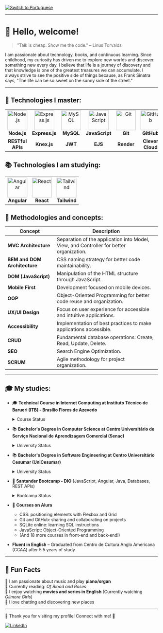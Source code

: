[![Switch to Portuguese](https://img.shields.io/badge/Switch_to-Portuguese-800080?style=for-the-badge)](https://github.com/sophi-hub/sophi-hub/blob/main/README.md)

---

# 💜 Hello, welcome!

> "Talk is cheap. Show me the code." – Linus Torvalds

I am passionate about technology, books, and continuous learning. Since childhood, my curiosity has driven me to explore new worlds and discover something new every day. I believe that life is a journey of discovery and that knowledge is one of the greatest treasures we can accumulate. I always strive to see the positive side of things because, as Frank Sinatra says, "The life can be so sweet on the sunny side of the street."

---

## 🚀 Technologies I master:

<table>
<tr>
<td align="center">
<img src="https://skillicons.dev/icons?i=nodejs" width="65px" alt="Node.js" /><br/>
<b>Node.js</b>
</td>
<td align="center">
<img src="https://skillicons.dev/icons?i=express" width="65px" alt="Express.js" /><br/>
<b>Express.js</b>
</td>
<td align="center">
<img src="https://skillicons.dev/icons?i=mysql" width="65px" alt="MySQL" /><br/>
<b>MySQL</b>
</td>
<td align="center">
<img src="https://skillicons.dev/icons?i=js" width="65px" alt="JavaScript" /><br/>
<b>JavaScript</b>
</td>
<td align="center">
<img src="https://skillicons.dev/icons?i=git" width="65px" alt="Git" /><br/>
<b>Git</b>
</td>
<td align="center">
<img src="https://skillicons.dev/icons?i=github" width="65px" alt="GitHub" /><br/>
<b>GitHub</b>
</td>
<td align="center">
<img src="https://skillicons.dev/icons?i=sass" width="65px" alt="Sass icon"/><br/>
<b>Sass</b>
</td>
</tr>
<tr>
<td align="center">
<b>RESTful APIs</b>
</td>
<td align="center">
<b>Knex.js</b>
</td>
<td align="center">
<b>JWT</b>
</td>
<td align="center">
<b>EJS</b>
</td>
<td align="center">
<b>Render</b>
</td>
<td align="center">
<b>Clever Cloud</b>
</td>
<td align="center">
<b>Bootstrap</b>
</td>
</tr>
</table>

## 📚 Technologies I am studying:

<table>
<tr>
<td align="center">
<img src="https://skillicons.dev/icons?i=angular" width="65px" alt="Angular" /><br/>
<b>Angular</b>
</td>
<td align="center">
<img src="https://skillicons.dev/icons?i=react" width="65px" alt="React" /><br/>
<b>React</b>
</td>
<td align="center">
<img src="https://skillicons.dev/icons?i=tailwind" width="65px" alt="Tailwind" /><br/>
<b>Tailwind</b>
</td>
</tr>
</table>

## 📐 Methodologies and concepts:

| Concept | Description |
|----------|-------------|
| **MVC Architecture** | Separation of the application into Model, View, and Controller for better organization. |
| **BEM and DOM Architecture** | CSS naming strategy for better code maintainability. |
| **DOM (JavaScript)** | Manipulation of the HTML structure through JavaScript. |
| **Mobile First** | Development focused on mobile devices. |
| **OOP** | Object-Oriented Programming for better code reuse and organization. |
| **UX/UI Design** | Focus on user experience for accessible and intuitive applications. |
| **Accessibility** | Implementation of best practices to make applications accessible. |
| **CRUD** | Fundamental database operations: Create, Read, Update, Delete. |
| **SEO** | Search Engine Optimization. |
| **SCRUM** | Agile methodology for project organization. |

---

## 🎓 My studies:

- 🎓 **Technical Course in Internet Computing at Instituto Técnico de Barueri (ITB) - Brasílio Flores de Azevedo**
  <details>
    <summary>Course Status</summary>
      - Started in 02/2022 and completed in 12/2024
  </details>

- 📚 **Bachelor's Degree in Computer Science at Centro Universitário de Serviço Nacional de Aprendizagem Comercial (Senac)**
  <details>
    <summary>University Status</summary>
      - First semester starting in 2025, evening classes
  </details>


- 📚 **Bachelor's Degree in Software Engineering at Centro Universitário Cesumar (UniCesumar)**
  <details>
    <summary>University Status</summary>
      - Distance learning, in progress
  </details>


- 🚀 **Santander Bootcamp - DIO** (JavaScript, Angular, Java, Databases, REST APIs)
  <details>
    <summary>Bootcamp Status</summary>
      - In progress, expected completion by 03/2025
  </details>

- 📖 **Courses on Alura**
  - CSS: positioning elements with Flexbox and Grid
  - Git and GitHub: sharing and collaborating on projects
  - SQLite online: learning SQL instructions
  - JavaScript: Object-Oriented Programming
  - (And 18 more courses in front-end and back-end!)
- **Fluent in English** – Graduated from Centro de Cultura Anglo Americana (CCAA) after 5.5 years of study

---

## 🎵 Fun Facts

🔹 I am passionate about music and play **piano/organ**  
🔹 Currently reading: *Of Blood and Roses*   
🔹 I enjoy watching **movies and series in English** (Currently watching *Gilmore Girls*)  
🔹 I love chatting and discovering new places  

---

💜 Thank you for visiting my profile! Connect with me! 🚀

[![LinkedIn](https://img.shields.io/badge/-LinkedIn-0A66C2?style=for-the-badge&logo=linkedin&logoColor=white)](https://www.linkedin.com/in/sophia-alexandra-567502344/?originalSubdomain=br)
